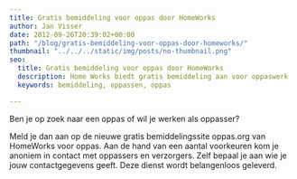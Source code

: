 ```yaml
---
title: Gratis bemiddeling voor oppas door HomeWorks
author: Jan Visser
date: 2012-09-26T20:39:02+00:00
path: "/blog/gratis-bemiddeling-voor-oppas-door-homeworks/"
thumbnail: "../../../static/img/posts/no-thumbnail.png"
seo:
  title: Gratis bemiddeling voor oppas door HomeWorks
  description: Home Works biedt gratis bemiddeling aan voor oppaswerk
  keywords: bemiddeling, oppassen, oppas

---
```

Ben je op zoek naar een oppas of wil je werken als oppasser?

Meld je dan aan op de nieuwe gratis bemiddelingssite oppas.org van HomeWorks voor oppas. Aan de hand van een aantal voorkeuren kom je anoniem in contact met oppassers en verzorgers. Zelf bepaal je aan wie je jouw contactgegevens geeft. Deze dienst wordt belangenloos geleverd.